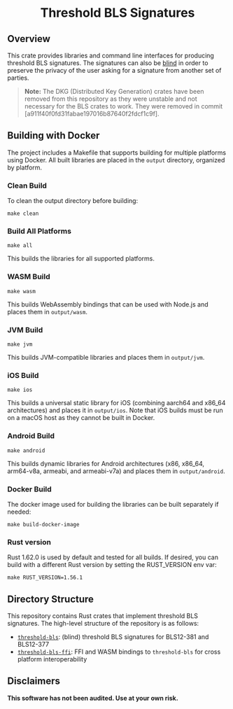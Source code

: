 <h1 align="center">Threshold BLS Signatures</h1>

## Overview

This crate provides libraries and command line interfaces for producing threshold BLS signatures. The signatures can also be [blind](https://en.wikipedia.org/wiki/Blind_signature) in order to preserve the privacy of the user asking for a signature from another set of parties. 

> **Note:** The DKG (Distributed Key Generation) crates have been removed from this repository as they were unstable and not necessary for the BLS crates to work. They were removed in commit [a911f40f0fd31fabae197016b87640f2fdcf1c9f].

## Building with Docker

The project includes a Makefile that supports building for multiple platforms using Docker. All built libraries are placed in the `output` directory, organized by platform.

### Clean Build

To clean the output directory before building:
```
make clean
```

### Build All Platforms
```
make all
```
This builds the libraries for all supported platforms.

### WASM Build
```
make wasm
```
This builds WebAssembly bindings that can be used with Node.js and places them in `output/wasm`.

### JVM Build
```
make jvm
```
This builds JVM-compatible libraries and places them in `output/jvm`.

### iOS Build
```
make ios
```
This builds a universal static library for iOS (combining aarch64 and x86_64 architectures) and places it in `output/ios`. Note that iOS builds must be run on a macOS host as they cannot be built in Docker.

### Android Build
```
make android
```
This builds dynamic libraries for Android architectures (x86, x86_64, arm64-v8a, armeabi, and armeabi-v7a) and places them in `output/android`.

### Docker Build

The docker image used for building the libraries can be built separately if needed:
```
make build-docker-image
```

### Rust version

Rust 1.62.0 is used by default and tested for all builds. If desired, you can build with a different Rust version by setting the RUST_VERSION env var:
``` 
make RUST_VERSION=1.56.1
```

## Directory Structure

This repository contains Rust crates that implement threshold BLS signatures. The high-level structure of the repository is as follows:

- [`threshold-bls`](crates/threshold-bls): (blind) threshold BLS signatures for BLS12-381 and BLS12-377
- [`threshold-bls-ffi`](crates/threshold-bls-ffi): FFI and WASM bindings to `threshold-bls` for cross platform interoperability

## Disclaimers

**This software has not been audited. Use at your own risk.**
